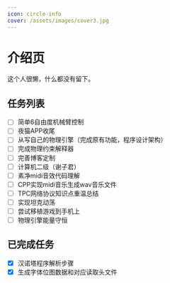 ```yaml
---
icon: circle-info
cover: /assets/images/cover3.jpg
---
```


# 介绍页

这个人很懒，什么都没有留下。

## 任务列表

- [ ] 简单6自由度机械臂控制
- [ ] 夜猫APP收尾
- [ ] 从写自己的物理引擎（完成原有功能，程序设计架构）
- [ ] 完成物理约束解释器
- [ ] 完善博客定制
- [ ] 计算机二级（谢子君）
- [ ] 素净midi音效代码理解
- [ ] CPP实现midi音乐生成wav音乐文件
- [ ] TPC网络协议知识点重温总结
- [ ] 实现坦克动荡
- [ ] 尝试移植游戏到手机上
- [ ] 物理引擎能量守恒

## 已完成任务

- [X] 汉诺塔程序解析步骤
- [X] 生成字体位图数据和对应读取头文件
